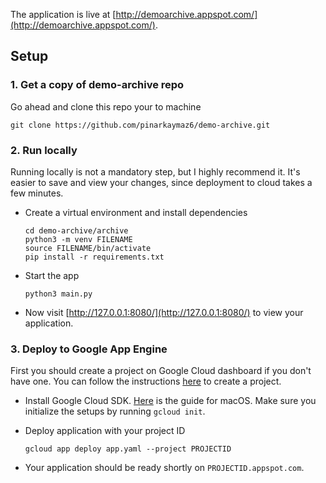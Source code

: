 The application is live at [http://demoarchive.appspot.com/](http://demoarchive.appspot.com/).

## Setup

### 1. Get a copy of demo-archive repo
Go ahead and clone this repo your to machine

```shell
git clone https://github.com/pinarkaymaz6/demo-archive.git
```

### 2. Run locally 
Running locally is not a mandatory step, but I highly recommend it. It's easier to save and view your changes, since deployment to cloud takes a few minutes.
- Create a virtual environment and install dependencies
    ```shell
    cd demo-archive/archive
    python3 -m venv FILENAME
    source FILENAME/bin/activate
    pip install -r requirements.txt
    ```
- Start the app
    ```shell
    python3 main.py
    ``` 
- Now visit [http://127.0.0.1:8080/](http://127.0.0.1:8080/) to view your application.

### 3. Deploy to Google App Engine
First you should create a project on Google Cloud dashboard if you don't have one. You can follow the instructions [here](https://cloud.google.com/resource-manager/docs/creating-managing-projects#creating_a_project?hl=en-GB) to create a project. 
- Install Google Cloud SDK. [Here](https://cloud.google.com/sdk/docs/quickstart-macos) is the guide for macOS. Make sure you initialize the setups by running `gcloud init`.

- Deploy application with your project ID
    ```shell
    gcloud app deploy app.yaml --project PROJECTID
    ```

- Your application should be ready shortly on `PROJECTID.appspot.com`.
